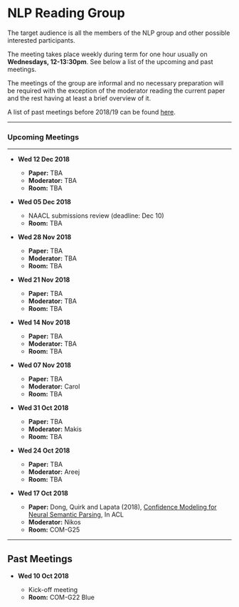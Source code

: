 # NLP Reading Group

The target audience is all the members of the NLP group and other possible interested participants.

The meeting takes place weekly during term for one hour usually on **Wednesdays, 12-13:30pm**. See below a list of the upcoming and past meetings.

The meetings of the group are informal and no necessary preparation will be required with the exception of the moderator reading the current paper and the rest having at least a brief overview of it.

A list of past meetings before 2018/19 can be found [here](https://www.sheffield.ac.uk/dcs/research/groups/nlp#tab05).


---

### Upcoming Meetings

---

* **Wed 12 Dec 2018**
	
	 - **Paper:** TBA
	 - **Moderator:** TBA
	 - **Room:** TBA


*  **Wed 05 Dec 2018**
	
	- NAACL submissions review (deadline: Dec 10)
	- **Room:** TBA 


* **Wed 28 Nov 2018**
	
	- **Paper:** TBA
	- **Moderator:** TBA
	- **Room:** TBA


* **Wed 21 Nov 2018**
	
	- **Paper:** TBA
	- **Moderator:** TBA
	- **Room:** TBA


* **Wed 14 Nov 2018**
	
	- **Paper:** TBA
	- **Moderator:** TBA
	- **Room:** TBA


* **Wed 07 Nov 2018**
	
	- **Paper:** TBA
	- **Moderator:** Carol
	- **Room:** TBA


* **Wed 31 Oct 2018**
	
	- **Paper:** TBA
	- **Moderator:** Makis
	- **Room:** TBA


* **Wed 24 Oct 2018** 
	
	- **Paper:** TBA
	- **Moderator:** Areej
	- **Room:** TBA


* **Wed 17 Oct 2018**
	
	- **Paper:** Dong, Quirk and Lapata (2018), [Confidence Modeling for Neural Semantic Parsing](https://arxiv.org/pdf/1805.04604.pdf), In ACL
	- **Moderator:** Nikos
	- **Room:** COM-G25


-----

Past Meetings
---------------


* **Wed 10 Oct 2018**
	
	- Kick-off meeting 
	- **Room:** COM-G22 Blue










